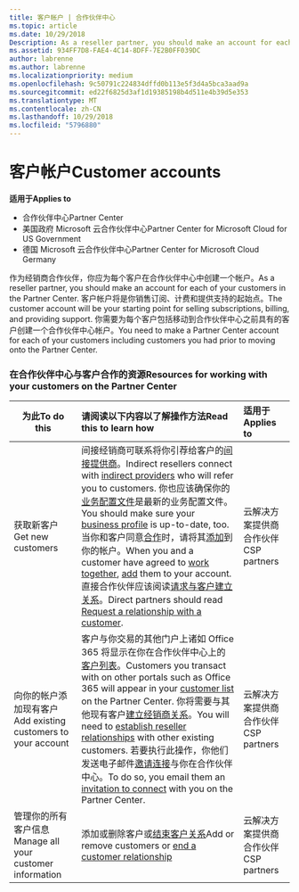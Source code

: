```yaml
---
title: 客户帐户 | 合作伙伴中心
ms.topic: article
ms.date: 10/29/2018
Description: As a reseller partner, you should make an account for each of your customers in Partner Center. The customer account will be your starting point for selling subscriptions, billing, and providing support.
ms.assetid: 934FF7D8-FAE4-4C14-8DFF-7E2B0FF039DC
author: labrenne
ms.author: labrenne
ms.localizationpriority: medium
ms.openlocfilehash: 9c50791c224834dffd0b113e5f3d4a5bca3aad9a
ms.sourcegitcommit: ed22f6825d3af1d19385198b4d511e4b39d5e353
ms.translationtype: MT
ms.contentlocale: zh-CN
ms.lasthandoff: 10/29/2018
ms.locfileid: "5796880"
---
```

# <a name="customer-accounts"></a><span data-ttu-id="fabae-102">客户帐户</span><span class="sxs-lookup"><span data-stu-id="fabae-102">Customer accounts</span></span>

**<span data-ttu-id="fabae-103">适用于</span><span class="sxs-lookup"><span data-stu-id="fabae-103">Applies to</span></span>**

-  <span data-ttu-id="fabae-104">合作伙伴中心</span><span class="sxs-lookup"><span data-stu-id="fabae-104">Partner Center</span></span>
-  <span data-ttu-id="fabae-105">美国政府 Microsoft 云合作伙伴中心</span><span class="sxs-lookup"><span data-stu-id="fabae-105">Partner Center for Microsoft Cloud for US Government</span></span>
-  <span data-ttu-id="fabae-106">德国 Microsoft 云合作伙伴中心</span><span class="sxs-lookup"><span data-stu-id="fabae-106">Partner Center for Microsoft Cloud Germany</span></span>

<span data-ttu-id="fabae-107">作为经销商合作伙伴，你应为每个客户在合作伙伴中心中创建一个帐户。</span><span class="sxs-lookup"><span data-stu-id="fabae-107">As a reseller partner, you should make an account for each of your customers in the Partner Center.</span></span> <span data-ttu-id="fabae-108">客户帐户将是你销售订阅、计费和提供支持的起始点。</span><span class="sxs-lookup"><span data-stu-id="fabae-108">The customer account will be your starting point for selling subscriptions, billing, and providing support.</span></span> <span data-ttu-id="fabae-109">你需要为每个客户包括移动到合作伙伴中心之前具有的客户创建一个合作伙伴中心帐户。</span><span class="sxs-lookup"><span data-stu-id="fabae-109">You need to make a Partner Center account for each of your customers including customers you had prior to moving onto the Partner Center.</span></span>

### <a name="resources-for-working-with-your-customers-on-the-partner-center"></a><span data-ttu-id="fabae-110">在合作伙伴中心与客户合作的资源</span><span class="sxs-lookup"><span data-stu-id="fabae-110">Resources for working with your customers on the Partner Center</span></span>

|**<span data-ttu-id="fabae-111">为此</span><span class="sxs-lookup"><span data-stu-id="fabae-111">To do this</span></span>**   |**<span data-ttu-id="fabae-112">请阅读以下内容以了解操作方法</span><span class="sxs-lookup"><span data-stu-id="fabae-112">Read this to learn how</span></span>**   |**<span data-ttu-id="fabae-113">适用于</span><span class="sxs-lookup"><span data-stu-id="fabae-113">Applies to</span></span>**|
|-----------------|:----------------------------|:--------------|
|<span data-ttu-id="fabae-114">获取新客户</span><span class="sxs-lookup"><span data-stu-id="fabae-114">Get new customers</span></span>|<span data-ttu-id="fabae-115">间接经销商可联系将你引荐给客户的[间接提供商](indirect-reseller-tasks-in-partner-center.md)。</span><span class="sxs-lookup"><span data-stu-id="fabae-115">Indirect resellers connect with [indirect providers](indirect-reseller-tasks-in-partner-center.md) who will refer you to customers.</span></span> <span data-ttu-id="fabae-116">你也应该确保你的[业务配置文件](create-a-marketing-profile.md)是最新的业务配置文件。</span><span class="sxs-lookup"><span data-stu-id="fabae-116">You should make sure your [business profile](create-a-marketing-profile.md) is up-to-date, too.</span></span> <span data-ttu-id="fabae-117">当你和客户同意[合作](responding-to-referrals.md)时，请将其[添加](add-a-new-customer.md)到你的帐户。</span><span class="sxs-lookup"><span data-stu-id="fabae-117">When you and a customer have agreed to [work together](responding-to-referrals.md), [add](add-a-new-customer.md) them to your account.</span></span> <span data-ttu-id="fabae-118">直接合作伙伴应该阅读[请求与客户建立关系](request-a-relationship-with-a-customer.md)。</span><span class="sxs-lookup"><span data-stu-id="fabae-118">Direct partners should read [ Request a relationship with a customer](request-a-relationship-with-a-customer.md).</span></span>|<span data-ttu-id="fabae-119">云解决方案提供商合作伙伴</span><span class="sxs-lookup"><span data-stu-id="fabae-119">CSP partners</span></span>|
|<span data-ttu-id="fabae-120">向你的帐户添加现有客户</span><span class="sxs-lookup"><span data-stu-id="fabae-120">Add existing customers to your account</span></span>   | <span data-ttu-id="fabae-121">客户与你交易的其他门户上诸如 Office 365 将显示在你在合作伙伴中心上的[客户列表](see-your-customer-list.md)。</span><span class="sxs-lookup"><span data-stu-id="fabae-121">Customers you transact with on other portals such as Office 365 will appear in your [customer list](see-your-customer-list.md) on the Partner Center.</span></span> <span data-ttu-id="fabae-122">你将需要与其他现有客户[建立经销商关系](indirect-reseller-tasks-in-partner-center.md)。</span><span class="sxs-lookup"><span data-stu-id="fabae-122">You will need to [establish reseller relationships](indirect-reseller-tasks-in-partner-center.md) with other existing customers.</span></span> <span data-ttu-id="fabae-123">若要执行此操作，你他们发送电子邮件[邀请连接](responding-to-referrals.md)与你在合作伙伴中心。</span><span class="sxs-lookup"><span data-stu-id="fabae-123">To do so, you email them an [invitation to connect](responding-to-referrals.md) with you on the Partner Center.</span></span>   | <span data-ttu-id="fabae-124">云解决方案提供商合作伙伴</span><span class="sxs-lookup"><span data-stu-id="fabae-124">CSP partners</span></span>   |
|<span data-ttu-id="fabae-125">管理你的所有客户信息</span><span class="sxs-lookup"><span data-stu-id="fabae-125">Manage all your customer information</span></span>   | <span data-ttu-id="fabae-126">添加或删除客户或[结束客户关系](remove-a-relationship.md)</span><span class="sxs-lookup"><span data-stu-id="fabae-126">Add or remove customers or [end a customer relationship](remove-a-relationship.md)</span></span>|   <span data-ttu-id="fabae-127">云解决方案提供商合作伙伴</span><span class="sxs-lookup"><span data-stu-id="fabae-127">CSP partners</span></span> |